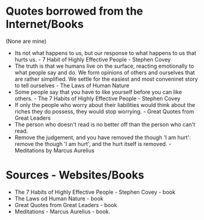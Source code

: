 # Quotes borrowed from the Internet/Books
(None are mine)

* Its not what happens to us, but our response to what happens to us that hurts us. - 7 Habit of Highly Effective People - Stephen Covey
* The truth is that we humans live on the surface, reacting emotionally to what people say and do. We form opinions of others and ourselves that are rather simplified. We settle for the easiest and most conveninet story to tell ourselves - The Laws of Human Nature
* Some people say that you have to like yourself before you can like others. - The 7 Habits of Highly Effective People - Stephen Covey
* If only the people who worry about their liabilities would think about the riches they do possess, they would stop worrying. - Great Quotes from Great Leaders
* The person who doesn't read is no better off than the person who can't read.
* Remove the judgement, and you have removed the though 'I am hurt': remove the though 'I am hurt', and the hurt itself is removed. - Meditations by Marcus Aurelius


# Sources - Websites/Books
* The 7 Habits of Highly Effective People - Stephen Covey - book
* The Laws od Human Nature - book
* Great Quotes from Great Leaders - book
* Meditations - Marcus Aurelius - book.

